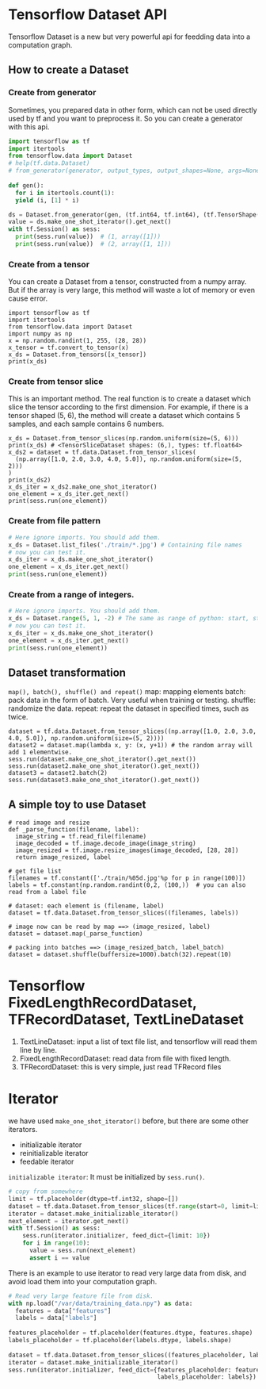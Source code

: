 # Tensorflow Dataset API
Tensorflow Dataset is a new but very powerful api for feedding data into a computation graph.

## How to create a Dataset
### Create from generator
Sometimes, you prepared data in other form, which can not be used directly used by tf and you want to preprocess it. So you can create a generator with this api.
```python
import tensorflow as tf
import itertools
from tensorflow.data import Dataset
# help(tf.data.Dataset)
# from_generator(generator, output_types, output_shapes=None, args=None)
    
def gen():
  for i in itertools.count(1):
  yield (i, [1] * i)

ds = Dataset.from_generator(gen, (tf.int64, tf.int64), (tf.TensorShape([]), tf.TensorShape([None])))
value = ds.make_one_shot_iterator().get_next()
with tf.Session() as sess:
  print(sess.run(value))  # (1, array([1]))
  print(sess.run(value))  # (2, array([1, 1]))
```

### Create from a tensor
You can create a Dataset from a tensor, constructed from a numpy array. But if the array is very large, this method will waste a lot of memory or even cause error.
```
import tensorflow as tf
import itertools
from tensorflow.data import Dataset
import numpy as np
x = np.random.randint(1, 255, (28, 28))
x_tensor = tf.convert_to_tensor(x)
x_ds = Dataset.from_tensors([x_tensor])
print(x_ds)
```

### Create from tensor slice
This is an important method. The real function is to create a dataset which slice the tensor according to the first dimension. For example, if there is a tensor shaped (5, 6), the method will create a dataset which contains 5 samples, and each sample contains 6 numbers.
```
x_ds = Dataset.from_tensor_slices(np.random.uniform(size=(5, 6)))
print(x_ds) # <TensorSliceDataset shapes: (6,), types: tf.float64>
x_ds2 = dataset = tf.data.Dataset.from_tensor_slices(
  (np.array([1.0, 2.0, 3.0, 4.0, 5.0]), np.random.uniform(size=(5, 2)))
)
print(x_ds2)
x_ds_iter = x_ds2.make_one_shot_iterator()
one_element = x_ds_iter.get_next()
print(sess.run(one_element))
```

### Create from file pattern
```python
# Here ignore imports. You should add them.
x_ds = Dataset.list_files('./train/*.jpg') # Containing file names
# now you can test it.
x_ds_iter = x_ds.make_one_shot_iterator()
one_element = x_ds_iter.get_next()
print(sess.run(one_element))
```

### Create from a range of integers.
```python
# Here ignore imports. You should add them.
x_ds = Dataset.range(5, 1, -2) # The same as range of python: start, stop, step
# now you can test it.
x_ds_iter = x_ds.make_one_shot_iterator()
one_element = x_ds_iter.get_next()
print(sess.run(one_element))
```

## Dataset transformation
` map(), batch(), shuffle() and repeat() `
map: mapping elements
batch: pack data in the form of batch. Very useful when training or testing.
shuffle: randomize the data.
repeat: repeat the dataset in specified times, such as twice.
```
dataset = tf.data.Dataset.from_tensor_slices((np.array([1.0, 2.0, 3.0, 4.0, 5.0]), np.random.uniform(size=(5, 2))))
dataset2 = dataset.map(lambda x, y: (x, y+1)) # the random array will add 1 elementwise.
sess.run(dataset.make_one_shot_iterator().get_next())
sess.run(dataset2.make_one_shot_iterator().get_next())
dataset3 = dataset2.batch(2)
sess.run(dataset3.make_one_shot_iterator().get_next())
```

## A simple toy to use Dataset
```
# read image and resize
def _parse_function(filename, label):
  image_string = tf.read_file(filename)
  image_decoded = tf.image.decode_image(image_string)
  image_resized = tf.image.resize_images(image_decoded, [28, 28])
  return image_resized, label
 
# get file list
filenames = tf.constant(['./train/%05d.jpg'%p for p in range(100)])
labels = tf.constant(np.random.randint(0,2, (100,))  # you can also read from a label file
 
# dataset: each element is (filename, label)
dataset = tf.data.Dataset.from_tensor_slices((filenames, labels))
 
# image now can be read by map ==> (image_resized, label)
dataset = dataset.map(_parse_function)
 
# packing into batches ==> (image_resized_batch, label_batch)
dataset = dataset.shuffle(buffersize=1000).batch(32).repeat(10)
```

# Tensorflow FixedLengthRecordDataset, TFRecordDataset, TextLineDataset
1. TextLineDataset: input a list of text file list, and tensorflow will read them line by line.
2. FixedLengthRecordDataset: read data from file with fixed length.
3. TFRecordDataset: this is very simple, just read TFRecord files

# Iterator
we have used `make_one_shot_iterator()` before, but there are some other iterators.
* initializable iterator
* reinitializable iterator
* feedable iterator

`initializable iterator`:
It must be initialized by `sess.run()`.
```python
# copy from somewhere
limit = tf.placeholder(dtype=tf.int32, shape=[])
dataset = tf.data.Dataset.from_tensor_slices(tf.range(start=0, limit=limit))
iterator = dataset.make_initializable_iterator()
next_element = iterator.get_next()
with tf.Session() as sess:
    sess.run(iterator.initializer, feed_dict={limit: 10})
    for i in range(10):
      value = sess.run(next_element)
      assert i == value
```
There is an example to use iterator to read very large data from disk, and avoid load them into your computation graph.
```python
# Read very large feature file from disk.
with np.load("/var/data/training_data.npy") as data:
  features = data["features"]
  labels = data["labels"]
 
features_placeholder = tf.placeholder(features.dtype, features.shape)
labels_placeholder = tf.placeholder(labels.dtype, labels.shape)
 
dataset = tf.data.Dataset.from_tensor_slices((features_placeholder, labels_placeholder))
iterator = dataset.make_initializable_iterator()
sess.run(iterator.initializer, feed_dict={features_placeholder: features,
                                          labels_placeholder: labels})

```
